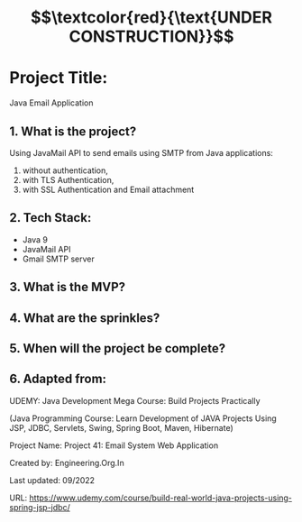 # $$\textcolor{red}{\text{UNDER CONSTRUCTION}}$$

# Project Title:

Java Email Application


## 1. What is the project?

Using JavaMail API to send emails using SMTP from Java applications:

1. without authentication, 
2. with TLS Authentication,
3. with SSL Authentication and Email attachment


## 2. Tech Stack:

- Java 9
- JavaMail API
- Gmail SMTP server

## 3. What is the MVP?


## 4. What are the sprinkles? 


## 5. When will the project be complete? 


## 6. Adapted from: 

UDEMY: Java Development Mega Course: Build Projects Practically

(Java Programming Course: Learn Development of JAVA Projects Using JSP, JDBC, Servlets, Swing, Spring Boot, Maven, Hibernate)

Project Name: Project 41: Email System Web Application

Created by: Engineering.Org.In

Last updated: 09/2022

URL: https://www.udemy.com/course/build-real-world-java-projects-using-spring-jsp-jdbc/



